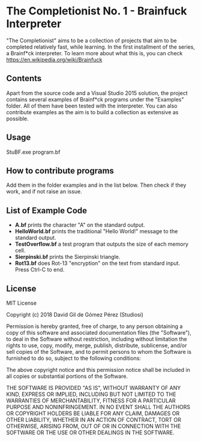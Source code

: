 # The Completionist No. 1 - Brainfuck Interpreter

"The Completionist" aims to be a collection of projects that aim to be completed relatively fast, while learning. In the first installment of the series, a Brainf*ck interpreter. To learn more about what this is, you can check https://en.wikipedia.org/wiki/Brainfuck

## Contents

Apart from the source code and a Visual Studio 2015 solution, the project contains several examples of Brainf*ck programs under the "Examples" folder. All of them have been tested with the interpreter. You can also contribute examples as the aim is to build a collection as extensive as possible.

## Usage

StuBF.exe program.bf

## How to contribute programs

Add them in the folder examples and in the list below. Then check if they work, and if not raise an issue.

## List of Example Code

* **A.bf** prints the character "A" on the standard output.
* **HelloWorld.bf** prints the traditional "Hello World!" message to the standard output.
* **TestOverflow.bf** a test program that outputs the size of each memory cell.
* **Sierpinski.bf** prints the Sierpinski triangle.
* **Rot13.bf** does Rot-13 "encryption" on the text from standard input. Press Ctrl-C to end.

## License

MIT License

Copyright (c) 2018 David Gil de Gómez Pérez (Studiosi)

Permission is hereby granted, free of charge, to any person obtaining a copy
of this software and associated documentation files (the "Software"), to deal
in the Software without restriction, including without limitation the rights
to use, copy, modify, merge, publish, distribute, sublicense, and/or sell
copies of the Software, and to permit persons to whom the Software is
furnished to do so, subject to the following conditions:

The above copyright notice and this permission notice shall be included in all
copies or substantial portions of the Software.

THE SOFTWARE IS PROVIDED "AS IS", WITHOUT WARRANTY OF ANY KIND, EXPRESS OR
IMPLIED, INCLUDING BUT NOT LIMITED TO THE WARRANTIES OF MERCHANTABILITY,
FITNESS FOR A PARTICULAR PURPOSE AND NONINFRINGEMENT. IN NO EVENT SHALL THE
AUTHORS OR COPYRIGHT HOLDERS BE LIABLE FOR ANY CLAIM, DAMAGES OR OTHER
LIABILITY, WHETHER IN AN ACTION OF CONTRACT, TORT OR OTHERWISE, ARISING FROM,
OUT OF OR IN CONNECTION WITH THE SOFTWARE OR THE USE OR OTHER DEALINGS IN THE
SOFTWARE.